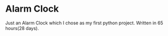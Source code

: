 # Alarm Clock
Just an Alarm Clock which I chose as my first python project. Written in 65 hours(28 days).
